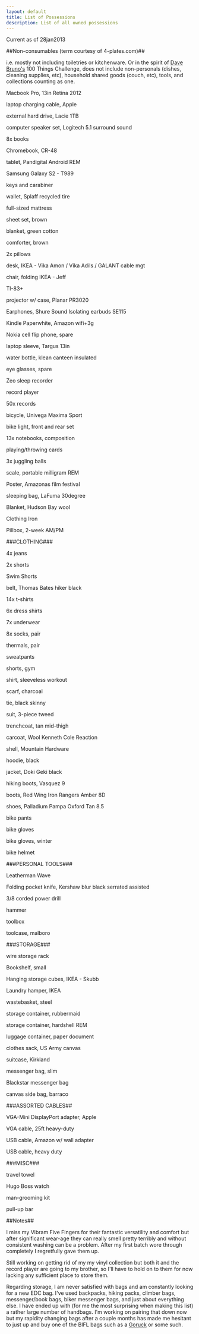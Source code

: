 ```yaml
---
layout: default
title: List of Possessions
description: List of all owned possessions
---
```


<p class="blockquote">Current as of 28jan2013</p>

##Non-consumables (term courtesy of 4-plates.com)##

<p class="blockquote">i.e. mostly not including toiletries or kitchenware.  Or in the spirit of <a href="http://guynameddave.com/" target="_blank">Dave Bruno's</a> 100 Things Challenge, does not include non-personals (dishes, cleaning supplies, etc), household shared goods (couch, etc), tools, and collections counting as one.</p>

Macbook Pro, 13in Retina 2012

laptop charging cable, Apple

external hard drive, Lacie 1TB

computer speaker set, Logitech 5.1 surround sound

8x books

Chromebook, CR-48

tablet, Pandigital Android REM

Samsung Galaxy S2 - T989

keys and carabiner

wallet, Splaff recycled tire

full-sized mattress

sheet set, brown

blanket, green cotton

comforter, brown

2x pillows

desk, IKEA - Vika Amon / Vika Adils / GALANT cable mgt

chair, folding IKEA - Jeff

TI-83+

projector w/ case, Planar PR3020

Earphones, Shure Sound Isolating earbuds SE115

Kindle Paperwhite, Amazon wifi+3g

Nokia cell flip phone, spare

laptop sleeve, Targus 13in

water bottle, klean canteen insulated

eye glasses, spare

Zeo sleep recorder

record player

50x records

bicycle, Univega Maxima Sport

bike light, front and rear set

13x notebooks, composition

playing/throwing cards

3x juggling balls

scale, portable milligram REM

Poster, Amazonas film festival

sleeping bag, LaFuma 30degree

Blanket, Hudson Bay wool

Clothing Iron

Pillbox, 2-week AM/PM


###CLOTHING###

4x jeans

2x shorts

Swim Shorts

belt, Thomas Bates hiker black

14x t-shirts

6x dress shirts

7x underwear

8x socks, pair

thermals, pair

sweatpants

shorts, gym

shirt, sleeveless workout

scarf, charcoal

tie, black skinny

suit, 3-piece tweed

trenchcoat, tan mid-thigh

carcoat, Wool Kenneth Cole Reaction

shell, Mountain Hardware

hoodie, black

jacket, Doki Geki black

hiking boots, Vasquez 9

boots, Red Wing Iron Rangers Amber 8D

shoes, Palladium Pampa Oxford Tan 8.5

bike pants

bike gloves

bike gloves, winter

bike helmet


###PERSONAL TOOLS###

Leatherman Wave

Folding pocket knife, Kershaw blur black serrated assisted

3/8 corded power drill

hammer

toolbox

toolcase, malboro


###STORAGE###

wire storage rack

Bookshelf, small

Hanging storage cubes, IKEA - Skubb

Laundry hamper, IKEA

wastebasket, steel

storage container, rubbermaid

storage container, hardshell REM

luggage container, paper document

clothes sack, US Army canvas

suitcase, Kirkland

messenger bag, slim

Blackstar messenger bag

canvas side bag, barraco


###ASSORTED CABLES##

VGA-Mini DisplayPort adapter, Apple

VGA cable, 25ft heavy-duty

USB cable, Amazon w/ wall adapter

USB cable, heavy duty


###MISC###

travel towel

Hugo Boss watch

man-grooming kit

pull-up bar


##Notes##

I miss my Vibram Five Fingers for their fantastic versatility and comfort but after significant wear-age they can really smell pretty terribly and without consistent washing can be a problem.  After my first batch wore through completely I regretfully gave them up.

Still working on getting rid of my my vinyl collection but both it and the record player are going to my brother, so I'll have to hold on to them for now lacking any sufficient place to store them.

Regarding storage, I am never satisfied with bags and am constantly looking for a new EDC bag.  I've used backpacks, hiking packs, climber bags, messenger/book bags, biker messenger bags, and just about everything else. I have ended up with (for me the most surprising when making this list) a rather large number of handbags.  I'm working on pairing that down now but my rapidity changing bags after a couple months has made me hesitant to just up and buy one of the BIFL bags such as a <a href="https://www.goruck.com/" target="_blank">Goruck</a> or some such.
